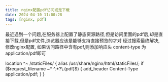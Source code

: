 ```yaml
---
title: nginx配置pdf访问或是下载
date: 2024-04-10 11:00:28
tags: [nginx, pdf]
---
```


最近遇到一个问题,在服务器上配置了静态资源路径,但是访问里面的pdf后,却是直接下载,但是pdf文件,浏览器应该是能够支持直接预览的才对
经过搜索最终解决, 修改nginx配置, 如果访问路径中含有pdf,则添加响应头 content-type 为application/pdf即可


location ^~ /staticFiles/ {
    alias /usr/share/nginx/html/staticFiles/;
    if ($request_filename ~* ^.*?\.(pdf)$) {
        add_header Content-Type application/pdf;
    }
}

